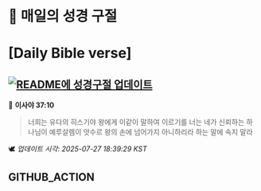 # 🙏 매일의 성경 구절
# [Daily Bible verse]
## [![README에 성경구절 업데이트](https://github.com/DONGSUKA/first_test/actions/workflows/update-readme-bible.yml/badge.svg)](https://github.com/DONGSUKA/first_test/actions/workflows/update-readme-bible.yml)
<!-- START_BIBLE_VERSE -->
📖 **이사야 37:10**
> 너희는 유다의 히스기야 왕에게 이같이 말하여 이르기를 너는 네가 신뢰하는 하나님이 예루살렘이 앗수르 왕의 손에 넘어가지 아니하리라 하는 말에 속지 말라

🕊️ _업데이트 시각: 2025-07-27 18:39:29 KST_
  <!-- END_BIBLE_VERSE -->
## GITHUB_ACTION
